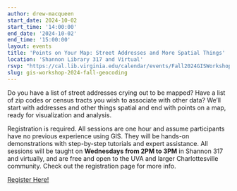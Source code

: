 ```yaml
---
author: drew-macqueen
start_date: 2024-10-02
start_time: '14:00:00'
end_date: '2024-10-02'
end_time: '15:00:00'
layout: events
title: 'Points on Your Map: Street Addresses and More Spatial Things'
location: 'Shannon Library 317 and Virtual'
rsvp: "https://cal.lib.virginia.edu/calendar/events/Fall2024GISWorkshop4"
slug: gis-workshop-2024-fall-geocoding
---
```


Do you have a list of street addresses crying out to be mapped?  Have a list of zip codes or census tracts you wish to associate with other data?  We’ll start with addresses and other things spatial and end with points on a map, ready for visualization and analysis.  

Registration is required. All sessions are one hour and assume participants have no previous experience using GIS. They will be hands-on demonstrations with step-by-step tutorials and expert assistance.  All sessions will be taught on **Wednesdays from 2PM to 3PM** in Shannon 317 and virtually, and are free and open to the UVA and larger Charlottesville community. Check out the registration page for more info. 

[Register Here!](https://cal.lib.virginia.edu/calendar/events/Fall2024GISWorkshop4)

